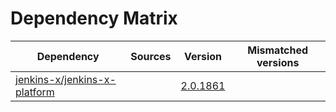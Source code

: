 # Dependency Matrix

Dependency | Sources | Version | Mismatched versions
---------- | ------- | ------- | -------------------
[jenkins-x/jenkins-x-platform](https://github.com/jenkins-x/jenkins-x-platform) |  | [2.0.1861](https://github.com/jenkins-x/jenkins-x-platform/releases/tag/v2.0.1861) | 
